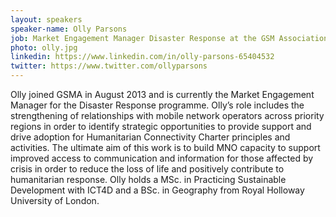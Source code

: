 ```yaml
---
layout: speakers
speaker-name: Olly Parsons
job: Market Engagement Manager Disaster Response at the GSM Association (GSMA)
photo: olly.jpg
linkedin: https://www.linkedin.com/in/olly-parsons-65404532
twitter: https://www.twitter.com/ollyparsons
---
```

Olly joined GSMA in August 2013 and is currently the Market Engagement Manager for the Disaster Response programme. Olly’s role includes the strengthening of relationships with mobile network operators across priority regions in order to identify strategic opportunities to provide support and drive adoption for Humanitarian Connectivity Charter principles and activities. The ultimate aim of this work is to build MNO capacity to support improved access to communication and information for those affected by crisis in order to reduce the loss of life and positively contribute to humanitarian response. Olly holds a MSc. in Practicing Sustainable Development with ICT4D and a BSc. in Geography from Royal Holloway University of London.
